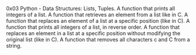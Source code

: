 0x03 Python - Data Structures: Lists, Tuples.
A function that prints all integers of a list.
A function that retrieves an element from a list like in C.
A function that replaces an element of a list at a specific position (like in C).
A function that prints all integers of a list, in reverse order.
A function that replaces an element in a list at a specific position without modifying the original list (like in C).
A function that removes all characters c and C from a string.
